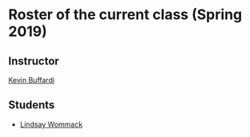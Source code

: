 # Roster of the current class (Spring 2019)

## Instructor

[Kevin Buffardi](https://github.com/kbuffardi)

## Students

* [Lindsay Wommack](https://github.com/lwommack) 

